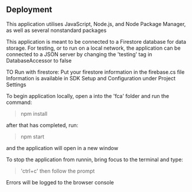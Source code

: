 
## Deployment

This application utilises JavaScript, Node.js, and Node Package Manager, as well as several nonstandard packages

This application is meant to be connected to a Firestore database for data storage.
For testing, or to run on a local network, the application can be connected to a JSON server by changing the 'testing' tag in DatabaseAccessor to false

TO Run with firestore:
Put your firestore information in the firebase.cs file
Information is available in SDK Setup and Configuration under Project Settings

To begin application locally, open a into the 'fca' folder and run the command:

> npm install

after that has completed, run:

> npm start

and the application will open in a new window


To stop the application from runnin, bring focus to the terminal and type:
> 'ctrl+c'
then follow the prompt

Errors will be logged to the browser console
